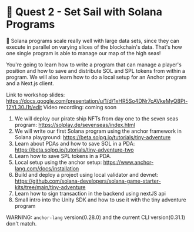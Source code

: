 # 🌊 Quest 2 - Set Sail with Solana Programs

📘 Solana programs scale really well with large data sets, since they can execute in parallel on varying slices of the blockchain's data.
That's how one single program is able to manage our map of the high seas!

You're going to learn how to write a program that can manage a player's position and how to save and distribute SOL and SPL tokens from within a program. We will also learn how to do a local setup for an Anchor program and a Next.js client.

Link to workshop slides: https://docs.google.com/presentation/u/1/d/1xHR5So4DNr7cAVkeMyQ8Pt-12YL30J1t/edit
Video recording: coming soon

1. We will deploy our pirate ship NFTs from day one to the seven seas program: https://solplay.de/sevenseas/index.html
2. We will write our first Solana program using the anchor framework in Solana playground: https://beta.solpg.io/tutorials/tiny-adventure
3. Learn about PDAs and how to save SOL in a PDA: https://beta.solpg.io/tutorials/tiny-adventure-two
4. Learn how to save SPL tokens in a PDA.
5. Local setup using the anchor setup: https://www.anchor-lang.com/docs/installation
6. Build and deploy a project using local validator and devnet: https://github.com/solana-developers/solana-game-starter-kits/tree/main/tiny-adventure
7. Learn how to sign transaction in the backend using nextJS api
8. Small intro into the Unity SDK and how to use it with the tiny adventure program 

WARNING: `anchor-lang` version(0.28.0) and the current CLI version(0.31.1) don't match.
